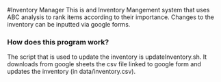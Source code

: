 #Inventory Manager
This is and Inventory Mangement system that uses ABC analysis to rank items according to their importance. Changes to the inventory can be inputted via google forms.

### How does this program work?
The script that is used to update the inventory is updateInventory.sh. It downloads from google sheets the csv file linked to google form and updates the inventory (in data/inventory.csv). 

